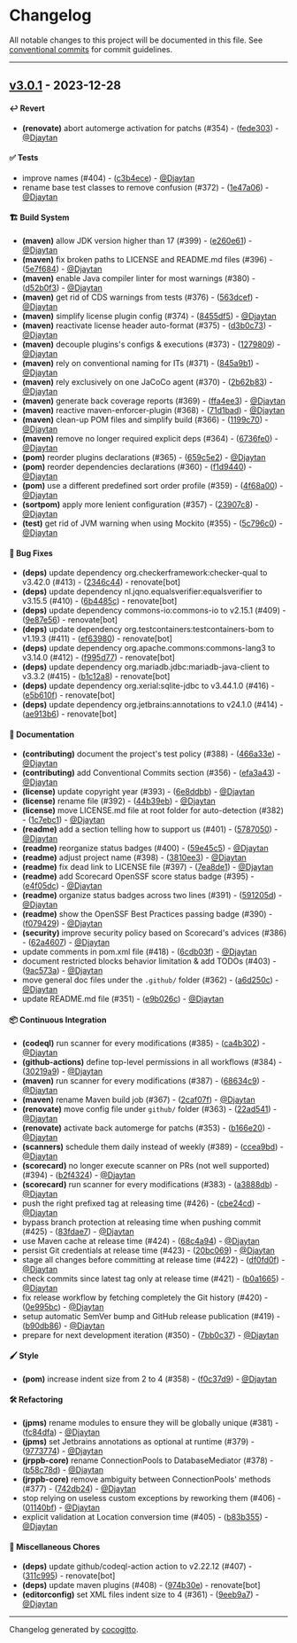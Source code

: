 # Changelog
All notable changes to this project will be documented in this file. See [conventional commits](https://www.conventionalcommits.org/) for commit guidelines.

- - -
## [v3.0.1](https://github.com/Djaytan/mc-jobs-reborn-patch-place-break/compare/v3.0.0..v3.0.1) - 2023-12-28
#### ↩️ Revert
- **(renovate)** abort automerge activation for patchs (#354) - ([fede303](https://github.com/Djaytan/mc-jobs-reborn-patch-place-break/commit/fede30325b485d782e4b69201e75c71bc2bda72a)) - [@Djaytan](https://github.com/Djaytan)
#### ✅ Tests
- improve names (#404) - ([c3b4ece](https://github.com/Djaytan/mc-jobs-reborn-patch-place-break/commit/c3b4ece3dde382786769986aa196532d7888e95f)) - [@Djaytan](https://github.com/Djaytan)
- rename base test classes to remove confusion (#372) - ([1e47a06](https://github.com/Djaytan/mc-jobs-reborn-patch-place-break/commit/1e47a0636e93540b3f053fa1ad20b2e074284d42)) - [@Djaytan](https://github.com/Djaytan)
#### 🏗️ Build System
- **(maven)** allow JDK version higher than 17 (#399) - ([e260e61](https://github.com/Djaytan/mc-jobs-reborn-patch-place-break/commit/e260e61aeca952574f2e598a2bc8356500f75966)) - [@Djaytan](https://github.com/Djaytan)
- **(maven)** fix broken paths to LICENSE and README.md files (#396) - ([5e7f684](https://github.com/Djaytan/mc-jobs-reborn-patch-place-break/commit/5e7f684d158e01b934461b878d7d37a7c4e19613)) - [@Djaytan](https://github.com/Djaytan)
- **(maven)** enable Java compiler linter for most warnings (#380) - ([d52b0f3](https://github.com/Djaytan/mc-jobs-reborn-patch-place-break/commit/d52b0f3ec55120af0641dba9467a4b1104453328)) - [@Djaytan](https://github.com/Djaytan)
- **(maven)** get rid of CDS warnings from tests (#376) - ([563dcef](https://github.com/Djaytan/mc-jobs-reborn-patch-place-break/commit/563dcefdefa0c4b0eafb4e2bfd1277ce0c0f5262)) - [@Djaytan](https://github.com/Djaytan)
- **(maven)** simplify license plugin config (#374) - ([8455df5](https://github.com/Djaytan/mc-jobs-reborn-patch-place-break/commit/8455df57153007524299cc2fa106c38b2b5a82f2)) - [@Djaytan](https://github.com/Djaytan)
- **(maven)** reactivate license header auto-format (#375) - ([d3b0c73](https://github.com/Djaytan/mc-jobs-reborn-patch-place-break/commit/d3b0c73f4a59df29e6148e095ed9e5381c84bad0)) - [@Djaytan](https://github.com/Djaytan)
- **(maven)** decouple plugins's configs & executions (#373) - ([1279809](https://github.com/Djaytan/mc-jobs-reborn-patch-place-break/commit/1279809d18d4a9c8cb4e85bc302661d443d92a85)) - [@Djaytan](https://github.com/Djaytan)
- **(maven)** rely on conventional naming for ITs (#371) - ([845a9b1](https://github.com/Djaytan/mc-jobs-reborn-patch-place-break/commit/845a9b16cc316e02e74f0068585a97c430c2c663)) - [@Djaytan](https://github.com/Djaytan)
- **(maven)** rely exclusively on one JaCoCo agent (#370) - ([2b62b83](https://github.com/Djaytan/mc-jobs-reborn-patch-place-break/commit/2b62b831689b0c34737a983f2124243845f66195)) - [@Djaytan](https://github.com/Djaytan)
- **(maven)** generate back coverage reports (#369) - ([ffa4ee3](https://github.com/Djaytan/mc-jobs-reborn-patch-place-break/commit/ffa4ee3d3fef49c80d30f65ddcf57ac38bb74354)) - [@Djaytan](https://github.com/Djaytan)
- **(maven)** reactive maven-enforcer-plugin (#368) - ([71d1bad](https://github.com/Djaytan/mc-jobs-reborn-patch-place-break/commit/71d1badf0249f681806bc97d9216cb071eebe66a)) - [@Djaytan](https://github.com/Djaytan)
- **(maven)** clean-up POM files and simplify build (#366) - ([1199c70](https://github.com/Djaytan/mc-jobs-reborn-patch-place-break/commit/1199c706f4554ab769dd2a8cd22518eec4b6898b)) - [@Djaytan](https://github.com/Djaytan)
- **(maven)** remove no longer required explicit deps (#364) - ([6736fe0](https://github.com/Djaytan/mc-jobs-reborn-patch-place-break/commit/6736fe054bc674f586ceeb1bbf6f3a7792d9020e)) - [@Djaytan](https://github.com/Djaytan)
- **(pom)** reorder plugins declarations (#365) - ([659c5e2](https://github.com/Djaytan/mc-jobs-reborn-patch-place-break/commit/659c5e28da3bc702a56f448efc135fee19dae86f)) - [@Djaytan](https://github.com/Djaytan)
- **(pom)** reorder dependencies declarations (#360) - ([f1d9440](https://github.com/Djaytan/mc-jobs-reborn-patch-place-break/commit/f1d94408b72671ac15b98d9e66581191e19080a3)) - [@Djaytan](https://github.com/Djaytan)
- **(pom)** use a different predefined sort order profile (#359) - ([4f68a00](https://github.com/Djaytan/mc-jobs-reborn-patch-place-break/commit/4f68a005191a38a75302dec626d8b36a10ee698b)) - [@Djaytan](https://github.com/Djaytan)
- **(sortpom)** apply more lenient configuration (#357) - ([23907c8](https://github.com/Djaytan/mc-jobs-reborn-patch-place-break/commit/23907c8d5f49d69c48b9941f7c77c6d6d5169269)) - [@Djaytan](https://github.com/Djaytan)
- **(test)** get rid of JVM warning when using Mockito (#355) - ([5c796c0](https://github.com/Djaytan/mc-jobs-reborn-patch-place-break/commit/5c796c06537d8ba8879636ddf43c920fa9ee7eb1)) - [@Djaytan](https://github.com/Djaytan)
#### 🐛 Bug Fixes
- **(deps)** update dependency org.checkerframework:checker-qual to v3.42.0 (#413) - ([2346c44](https://github.com/Djaytan/mc-jobs-reborn-patch-place-break/commit/2346c44762ea62d833bb8f623011cef2707088d3)) - renovate[bot]
- **(deps)** update dependency nl.jqno.equalsverifier:equalsverifier to v3.15.5 (#410) - ([6b4485c](https://github.com/Djaytan/mc-jobs-reborn-patch-place-break/commit/6b4485c38b2385a11177bd9b2837436a9de0497b)) - renovate[bot]
- **(deps)** update dependency commons-io:commons-io to v2.15.1 (#409) - ([9e87e56](https://github.com/Djaytan/mc-jobs-reborn-patch-place-break/commit/9e87e56d3683750e22829b1d416eb1742dbf6ebe)) - renovate[bot]
- **(deps)** update dependency org.testcontainers:testcontainers-bom to v1.19.3 (#411) - ([ef63980](https://github.com/Djaytan/mc-jobs-reborn-patch-place-break/commit/ef639807f5fcce7cf098203c3c090282ff7290c2)) - renovate[bot]
- **(deps)** update dependency org.apache.commons:commons-lang3 to v3.14.0 (#412) - ([f995d77](https://github.com/Djaytan/mc-jobs-reborn-patch-place-break/commit/f995d77a2ce8e108413e5b53a3cdcf56d996d28f)) - renovate[bot]
- **(deps)** update dependency org.mariadb.jdbc:mariadb-java-client to v3.3.2 (#415) - ([b1c12a8](https://github.com/Djaytan/mc-jobs-reborn-patch-place-break/commit/b1c12a8a5d46692b4648c16f1d390e73af71e233)) - renovate[bot]
- **(deps)** update dependency org.xerial:sqlite-jdbc to v3.44.1.0 (#416) - ([e5b610f](https://github.com/Djaytan/mc-jobs-reborn-patch-place-break/commit/e5b610f5a26c45fe82b86a04d1785cf886843841)) - renovate[bot]
- **(deps)** update dependency org.jetbrains:annotations to v24.1.0 (#414) - ([ae913b6](https://github.com/Djaytan/mc-jobs-reborn-patch-place-break/commit/ae913b630602416e5ac6efe632c0edf451be1b4a)) - renovate[bot]
#### 📖 Documentation
- **(contributing)** document the project's test policy (#388) - ([466a33e](https://github.com/Djaytan/mc-jobs-reborn-patch-place-break/commit/466a33ef29f1ec201e17bca3674bc4f0358039fc)) - [@Djaytan](https://github.com/Djaytan)
- **(contributing)** add Conventional Commits section (#356) - ([efa3a43](https://github.com/Djaytan/mc-jobs-reborn-patch-place-break/commit/efa3a430f325ffa4fac73503324d8feaf1f72c04)) - [@Djaytan](https://github.com/Djaytan)
- **(license)** update copyright year (#393) - ([6e8ddbb](https://github.com/Djaytan/mc-jobs-reborn-patch-place-break/commit/6e8ddbb16b0eca6e5215bfafd99e1f285f1ddfef)) - [@Djaytan](https://github.com/Djaytan)
- **(license)** rename file (#392) - ([44b39eb](https://github.com/Djaytan/mc-jobs-reborn-patch-place-break/commit/44b39ebc1d9955618e7d98bb2060ae71119cac17)) - [@Djaytan](https://github.com/Djaytan)
- **(license)** move LICENSE.md file at root folder for auto-detection (#382) - ([1c7ebc1](https://github.com/Djaytan/mc-jobs-reborn-patch-place-break/commit/1c7ebc1c2a6031f358667b79ae9fd35d1a320d19)) - [@Djaytan](https://github.com/Djaytan)
- **(readme)** add a section telling how to support us (#401) - ([5787050](https://github.com/Djaytan/mc-jobs-reborn-patch-place-break/commit/5787050a88456ead21b711a73118e2d377a1d2da)) - [@Djaytan](https://github.com/Djaytan)
- **(readme)** reorganize status badges (#400) - ([59e45c5](https://github.com/Djaytan/mc-jobs-reborn-patch-place-break/commit/59e45c5dbf99ea58ae2c1422ddca423688f4ec8f)) - [@Djaytan](https://github.com/Djaytan)
- **(readme)** adjust project name (#398) - ([3810ee3](https://github.com/Djaytan/mc-jobs-reborn-patch-place-break/commit/3810ee3fdc5c2864f6fa9a48c6038eca5161cbbb)) - [@Djaytan](https://github.com/Djaytan)
- **(readme)** fix dead link to LICENSE file (#397) - ([7ea8de1](https://github.com/Djaytan/mc-jobs-reborn-patch-place-break/commit/7ea8de1a0c035b1bb520d10d4092da7cc84107a2)) - [@Djaytan](https://github.com/Djaytan)
- **(readme)** add Scorecard OpenSSF score status badge (#395) - ([e4f05dc](https://github.com/Djaytan/mc-jobs-reborn-patch-place-break/commit/e4f05dc43e1ede4550df0f48129387b063e1fea3)) - [@Djaytan](https://github.com/Djaytan)
- **(readme)** organize status badges across two lines (#391) - ([591205d](https://github.com/Djaytan/mc-jobs-reborn-patch-place-break/commit/591205d31493d7c9f1b5dcf306ea1473c54c941b)) - [@Djaytan](https://github.com/Djaytan)
- **(readme)** show the OpenSSF Best Practices passing badge (#390) - ([f079429](https://github.com/Djaytan/mc-jobs-reborn-patch-place-break/commit/f0794290040344f6f6e7f7b9e19ccd4d96ba7ff7)) - [@Djaytan](https://github.com/Djaytan)
- **(security)** improve security policy based on Scorecard's advices (#386) - ([62a4607](https://github.com/Djaytan/mc-jobs-reborn-patch-place-break/commit/62a4607f73e4429eb1421a8211e33ffddffe24c6)) - [@Djaytan](https://github.com/Djaytan)
- update comments in pom.xml file (#418) - ([6cdb03f](https://github.com/Djaytan/mc-jobs-reborn-patch-place-break/commit/6cdb03f869bf186fc870c3e956dbcf5a1a912f50)) - [@Djaytan](https://github.com/Djaytan)
- document restricted blocks behavior limitation & add TODOs (#403) - ([9ac573a](https://github.com/Djaytan/mc-jobs-reborn-patch-place-break/commit/9ac573a6c094cefe47ca2725e24345863c71d57d)) - [@Djaytan](https://github.com/Djaytan)
- move general doc files under the `.github/` folder (#362) - ([a6d250c](https://github.com/Djaytan/mc-jobs-reborn-patch-place-break/commit/a6d250c6bf58c240ae9e16ac92564d5d6b216a68)) - [@Djaytan](https://github.com/Djaytan)
- update README.md file (#351) - ([e9b026c](https://github.com/Djaytan/mc-jobs-reborn-patch-place-break/commit/e9b026ca33e3817d5a2ba2407bcafbeb9b41a3a9)) - [@Djaytan](https://github.com/Djaytan)
#### 📦 Continuous Integration
- **(codeql)** run scanner for every modifications (#385) - ([ca4b302](https://github.com/Djaytan/mc-jobs-reborn-patch-place-break/commit/ca4b302361cd2c4be2a93edea6cb7cee7a468151)) - [@Djaytan](https://github.com/Djaytan)
- **(github-actions)** define top-level permissions in all workflows (#384) - ([30219a9](https://github.com/Djaytan/mc-jobs-reborn-patch-place-break/commit/30219a9816350d292994295824f6f159d00ef6ee)) - [@Djaytan](https://github.com/Djaytan)
- **(maven)** run scanner for every modifications (#387) - ([68634c9](https://github.com/Djaytan/mc-jobs-reborn-patch-place-break/commit/68634c9d32ea7d8a704d51ac2c94f30e23596dbe)) - [@Djaytan](https://github.com/Djaytan)
- **(maven)** rename Maven build job (#367) - ([2caf07f](https://github.com/Djaytan/mc-jobs-reborn-patch-place-break/commit/2caf07ff4bc2f9717b557c02af89338241cbc263)) - [@Djaytan](https://github.com/Djaytan)
- **(renovate)** move config file under `github/` folder (#363) - ([22ad541](https://github.com/Djaytan/mc-jobs-reborn-patch-place-break/commit/22ad541220abbd99ba5a22cc87865458c55797b8)) - [@Djaytan](https://github.com/Djaytan)
- **(renovate)** activate back automerge for patchs (#353) - ([b166e20](https://github.com/Djaytan/mc-jobs-reborn-patch-place-break/commit/b166e2011fd05f5c24228806c38ffd9a1384b82d)) - [@Djaytan](https://github.com/Djaytan)
- **(scanners)** schedule them daily instead of weekly (#389) - ([ccea9bd](https://github.com/Djaytan/mc-jobs-reborn-patch-place-break/commit/ccea9bd3c3821a1052e4966776e31cc89adf35c3)) - [@Djaytan](https://github.com/Djaytan)
- **(scorecard)** no longer execute scanner on PRs (not well supported) (#394) - ([b2f4324](https://github.com/Djaytan/mc-jobs-reborn-patch-place-break/commit/b2f4324d9ae8bc8b6dce3a7f7e074e73d213eada)) - [@Djaytan](https://github.com/Djaytan)
- **(scorecard)** run scanner for every modifications (#383) - ([a3888db](https://github.com/Djaytan/mc-jobs-reborn-patch-place-break/commit/a3888db23b2d206084434837324a9f9f46d40084)) - [@Djaytan](https://github.com/Djaytan)
- push the right prefixed tag at releasing time (#426) - ([cbe24cd](https://github.com/Djaytan/mc-jobs-reborn-patch-place-break/commit/cbe24cdc3e39cc7d6b3f030e707a4e89a3238c7b)) - [@Djaytan](https://github.com/Djaytan)
- bypass branch protection at releasing time when pushing commit (#425) - ([83fdae7](https://github.com/Djaytan/mc-jobs-reborn-patch-place-break/commit/83fdae7e05cd583d910cb013a9099c9216fe19b1)) - [@Djaytan](https://github.com/Djaytan)
- use Maven cache at release time (#424) - ([68c4a94](https://github.com/Djaytan/mc-jobs-reborn-patch-place-break/commit/68c4a94b8aac8a3d9332ffdbccf96e093dd6289c)) - [@Djaytan](https://github.com/Djaytan)
- persist Git credentials at release time (#423) - ([20bc069](https://github.com/Djaytan/mc-jobs-reborn-patch-place-break/commit/20bc0696d332ad821adbc49ac822d69959b0bb56)) - [@Djaytan](https://github.com/Djaytan)
- stage all changes before committing at release time (#422) - ([df0fd0f](https://github.com/Djaytan/mc-jobs-reborn-patch-place-break/commit/df0fd0f38356ef7e161da99889ba13e58953af34)) - [@Djaytan](https://github.com/Djaytan)
- check commits since latest tag only at release time (#421) - ([b0a1665](https://github.com/Djaytan/mc-jobs-reborn-patch-place-break/commit/b0a1665d36277c6a28a534b90341e06f55cc2a68)) - [@Djaytan](https://github.com/Djaytan)
- fix release workflow by fetching completely the Git history (#420) - ([0e995bc](https://github.com/Djaytan/mc-jobs-reborn-patch-place-break/commit/0e995bc96cbcce23d19e13cea68fac480d88d049)) - [@Djaytan](https://github.com/Djaytan)
- setup automatic SemVer bump and GitHub release publication (#419) - ([b90db86](https://github.com/Djaytan/mc-jobs-reborn-patch-place-break/commit/b90db8677b1e5caa92814168a1aea27e56753d94)) - [@Djaytan](https://github.com/Djaytan)
- prepare for next development iteration (#350) - ([7bb0c37](https://github.com/Djaytan/mc-jobs-reborn-patch-place-break/commit/7bb0c3774c3a3734ae35dbeacf434ab233e4fdfd)) - [@Djaytan](https://github.com/Djaytan)
#### 🖌️ Style
- **(pom)** increase indent size from 2 to 4 (#358) - ([f0c37d9](https://github.com/Djaytan/mc-jobs-reborn-patch-place-break/commit/f0c37d968b228a3036a0c2aa9070ca8d6c380b3e)) - [@Djaytan](https://github.com/Djaytan)
#### 🛠️ Refactoring
- **(jpms)** rename modules to ensure they will be globally unique (#381) - ([fc84dfa](https://github.com/Djaytan/mc-jobs-reborn-patch-place-break/commit/fc84dfaba8cdb3b5a07e262ea27787dd93e32af3)) - [@Djaytan](https://github.com/Djaytan)
- **(jpms)** set Jetbrains annotations as optional at runtime (#379) - ([9773774](https://github.com/Djaytan/mc-jobs-reborn-patch-place-break/commit/9773774c5910aef3d878d43c92df866c44d5186d)) - [@Djaytan](https://github.com/Djaytan)
- **(jrppb-core)** rename ConnectionPools to DatabaseMediator (#378) - ([b58c78d](https://github.com/Djaytan/mc-jobs-reborn-patch-place-break/commit/b58c78dbd6a7e52badb39cdab930109a13084ed0)) - [@Djaytan](https://github.com/Djaytan)
- **(jrppb-core)** remove ambiguity between ConnectionPools' methods (#377) - ([742db24](https://github.com/Djaytan/mc-jobs-reborn-patch-place-break/commit/742db240cd8a83a3cbe6a0e0405c5187e96f7eee)) - [@Djaytan](https://github.com/Djaytan)
- stop relying on useless custom exceptions by reworking them (#406) - ([01140bf](https://github.com/Djaytan/mc-jobs-reborn-patch-place-break/commit/01140bf2fd42dc6abbe9a23b24a1c8d49d72d03c)) - [@Djaytan](https://github.com/Djaytan)
- explicit validation at Location conversion time (#405) - ([b83b355](https://github.com/Djaytan/mc-jobs-reborn-patch-place-break/commit/b83b355f11a6230e5fe99580cf23e638b4013920)) - [@Djaytan](https://github.com/Djaytan)
#### 🧹 Miscellaneous Chores
- **(deps)** update github/codeql-action action to v2.22.12 (#407) - ([311c995](https://github.com/Djaytan/mc-jobs-reborn-patch-place-break/commit/311c995776ca9dd54a08940961e81618ec09bfca)) - renovate[bot]
- **(deps)** update maven plugins (#408) - ([974b30e](https://github.com/Djaytan/mc-jobs-reborn-patch-place-break/commit/974b30e175a2c7e62af79a4e503cc731ac254055)) - renovate[bot]
- **(editorconfig)** set XML files indent size to 4 (#361) - ([9eeb9a7](https://github.com/Djaytan/mc-jobs-reborn-patch-place-break/commit/9eeb9a705c8ccac594c01bcb998fb6789b06e2d4)) - [@Djaytan](https://github.com/Djaytan)

- - -

Changelog generated by [cocogitto](https://github.com/cocogitto/cocogitto).